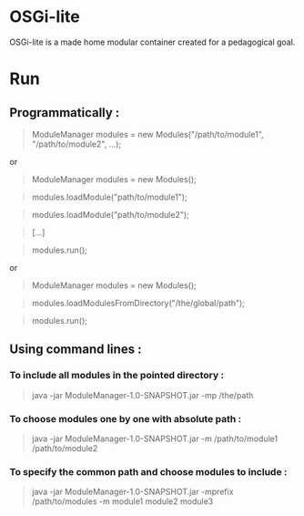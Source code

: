 OSGi-lite
=========

OSGi-lite is a made home modular container created for a pedagogical goal. 



Run
===

Programmatically : 
------------------

>ModuleManager modules = new Modules("/path/to/module1", "/path/to/module2", ...);

or

>ModuleManager modules = new Modules();

>modules.loadModule("path/to/module1");

>modules.loadModule("path/to/module2");

>[...]

>modules.run();

or

>ModuleManager modules = new Modules();

>modules.loadModulesFromDirectory("/the/global/path");

>modules.run();

Using command lines :
---------------------

### To include all modules in the pointed directory :
>java -jar ModuleManager-1.0-SNAPSHOT.jar -mp /the/path

### To choose modules one by one with absolute path :
>java -jar ModuleManager-1.0-SNAPSHOT.jar -m /path/to/module1 /path/to/module2

### To specify the common path and choose modules to include :
>java -jar ModuleManager-1.0-SNAPSHOT.jar -mprefix /path/to/modules -m module1 module2 module3
